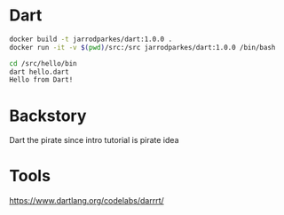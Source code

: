 # Dart

```bash
docker build -t jarrodparkes/dart:1.0.0 .
docker run -it -v $(pwd)/src:/src jarrodparkes/dart:1.0.0 /bin/bash
```

```bash
cd /src/hello/bin
dart hello.dart
Hello from Dart!
```

# Backstory
Dart the pirate since intro tutorial is pirate idea

# Tools
https://www.dartlang.org/codelabs/darrrt/
